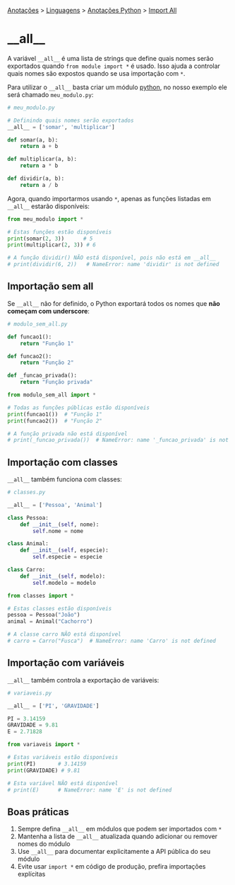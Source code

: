 <link rel="stylesheet" type="text/css" href="../../CSS/dark-theme.css">

[Anotações](../../) > [Linguagens](../Index.md) > [Anotações Python](./Index.md) > [Import All](./ImportAll.md)

# \_\_all\_\_

A variável `__all__` é uma lista de strings que define quais nomes serão exportados quando `from module import *` é usado. Isso ajuda a controlar quais nomes são expostos quando se usa importação com `*`.

Para utilizar o `__all__` basta criar um módulo [python](./Index.md), no nosso exemplo ele será chamado `meu_modulo.py`:

```python
# meu_modulo.py

# Definindo quais nomes serão exportados
__all__ = ['somar', 'multiplicar']

def somar(a, b):
    return a + b

def multiplicar(a, b):
    return a * b

def dividir(a, b):
    return a / b
```

Agora, quando importarmos usando `*`, apenas as funções listadas em `__all__` estarão disponíveis:

```python
from meu_modulo import *

# Estas funções estão disponíveis
print(somar(2, 3))      # 5
print(multiplicar(2, 3)) # 6

# A função dividir() NÃO está disponível, pois não está em __all__
# print(dividir(6, 2))   # NameError: name 'dividir' is not defined
```

## Importação sem __all__

Se `__all__` não for definido, o Python exportará todos os nomes que **não começam com underscore**:

```python
# modulo_sem_all.py

def funcao1():
    return "Função 1"

def funcao2():
    return "Função 2"

def _funcao_privada():
    return "Função privada"
```

```python
from modulo_sem_all import *

# Todas as funções públicas estão disponíveis
print(funcao1())  # "Função 1"
print(funcao2())  # "Função 2"

# A função privada não está disponível
# print(_funcao_privada())  # NameError: name '_funcao_privada' is not defined
```

## Importação com classes

`__all__` também funciona com classes:

```python
# classes.py

__all__ = ['Pessoa', 'Animal']

class Pessoa:
    def __init__(self, nome):
        self.nome = nome

class Animal:
    def __init__(self, especie):
        self.especie = especie

class Carro:
    def __init__(self, modelo):
        self.modelo = modelo
```

```python
from classes import *

# Estas classes estão disponíveis
pessoa = Pessoa("João")
animal = Animal("Cachorro")

# A classe carro NÃO está disponível
# carro = Carro("Fusca")  # NameError: name 'Carro' is not defined
```

## Importação com variáveis

`__all__` também controla a exportação de variáveis:

```python
# variaveis.py

__all__ = ['PI', 'GRAVIDADE']

PI = 3.14159
GRAVIDADE = 9.81
E = 2.71828
```

```python
from variaveis import *

# Estas variáveis estão disponíveis
print(PI)       # 3.14159
print(GRAVIDADE) # 9.81

# Esta variável NÃO está disponível
# print(E)      # NameError: name 'E' is not defined
```

## Boas práticas

1. Sempre defina `__all__` em módulos que podem ser importados com `*`
2. Mantenha a lista de `__all__` atualizada quando adicionar ou remover nomes do módulo
3. Use `__all__` para documentar explicitamente a API pública do seu módulo
4. Evite usar `import *` em código de produção, prefira importações explícitas



